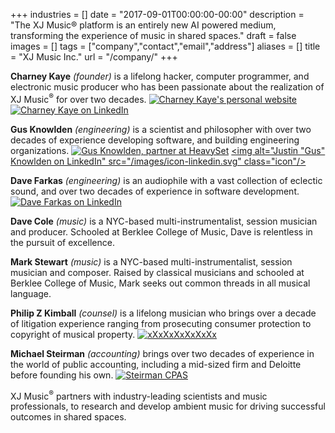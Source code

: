 +++
industries = []
date = "2017-09-01T00:00:00-00:00"
description = "The XJ Music® platform is an entirely new AI powered medium, transforming the experience of music in shared spaces."
draft = false
images = []
tags = ["company","contact","email","address"]
aliases = []
title = "XJ Music Inc."
url = "/company/"
+++

**Charney Kaye** *(founder)* is a lifelong hacker, computer programmer, and electronic music producer who has been passionate about the realization of XJ Music<sup>&reg;</sup> for over two decades. [<img alt="Charney Kaye's personal website" src="/images/icon-globe.svg" class="icon"/>](https://charneykaye.com/info/) [<img alt="Charney Kaye on LinkedIn" src="/images/icon-linkedin.svg" class="icon"/>](https://www.linkedin.com/in/charneykaye/) 

**Gus Knowlden** *(engineering)* is a scientist and philosopher with over two decades of experience developing software, and building engineering organizations. [<img alt="Gus Knowlden, partner at HeavySet" src="/images/icon-globe.svg" class="icon"/>](https://heavyset.io/) [<img alt="Justin "Gus" Knowlden on LinkedIn" src="/images/icon-linkedin.svg" class="icon"/>](https://www.linkedin.com/in/jaknowlden/)

**Dave Farkas** *(engineering)* is an audiophile with a vast collection of eclectic sound, and over two decades of experience in software development. [<img alt="Dave Farkas on LinkedIn" src="/images/icon-linkedin.svg" class="icon"/>](https://linkedin.com/in/sakrafd)

**Dave Cole** *(music)* is a NYC-based multi-instrumentalist, session musician and producer. Schooled at Berklee College of Music, Dave is relentless in the pursuit of excellence.

**Mark Stewart** *(music)* is a NYC-based multi-instrumentalist, session musician and composer. Raised by classical musicians and schooled at Berklee College of Music, Mark seeks out common threads in all musical language.

**Philip Z Kimball** *(counsel)* is a lifelong musician who brings over a decade of litigation experience ranging from prosecuting consumer protection to copyright of musical property. [<img alt="xXxXxXxXxXxXx" src="/images/icon-globe.svg" class="icon"/>](http://www.pzklaw.com/)

**Michael Steirman** *(accounting)* brings over two decades of experience in the world of public accounting, including a mid-sized firm and Deloitte before founding his own. [<img alt="Steirman CPAS" src="/images/icon-globe.svg" class="icon"/>](http://www.steirmancpas.com/)

XJ Music<sup>&reg;</sup> partners with industry-leading scientists and music professionals, to research and develop ambient music for driving successful outcomes in shared spaces.

